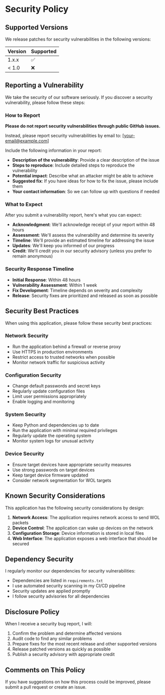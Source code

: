 # Security Policy

## Supported Versions

We release patches for security vulnerabilities in the following versions:

| Version | Supported          |
| ------- | ------------------ |
| 1.x.x   | :white_check_mark: |
| < 1.0   | :x:                |

## Reporting a Vulnerability

We take the security of our software seriously. If you discover a security vulnerability, please follow these steps:

### How to Report

**Please do not report security vulnerabilities through public GitHub issues.**

Instead, please report security vulnerabilities by email to: [your-email@example.com]

Include the following information in your report:

- **Description of the vulnerability**: Provide a clear description of the issue
- **Steps to reproduce**: Include detailed steps to reproduce the vulnerability
- **Potential impact**: Describe what an attacker might be able to achieve
- **Suggested fix**: If you have ideas for how to fix the issue, please include them
- **Your contact information**: So we can follow up with questions if needed

### What to Expect

After you submit a vulnerability report, here's what you can expect:

- **Acknowledgment**: We'll acknowledge receipt of your report within 48 hours
- **Assessment**: We'll assess the vulnerability and determine its severity
- **Timeline**: We'll provide an estimated timeline for addressing the issue
- **Updates**: We'll keep you informed of our progress
- **Credit**: We'll credit you in our security advisory (unless you prefer to remain anonymous)

### Security Response Timeline

- **Initial Response**: Within 48 hours
- **Vulnerability Assessment**: Within 1 week
- **Fix Development**: Timeline depends on severity and complexity
- **Release**: Security fixes are prioritized and released as soon as possible

## Security Best Practices

When using this application, please follow these security best practices:

### Network Security
- Run the application behind a firewall or reverse proxy
- Use HTTPS in production environments
- Restrict access to trusted networks when possible
- Monitor network traffic for suspicious activity

### Configuration Security
- Change default passwords and secret keys
- Regularly update configuration files
- Limit user permissions appropriately
- Enable logging and monitoring

### System Security
- Keep Python and dependencies up to date
- Run the application with minimal required privileges
- Regularly update the operating system
- Monitor system logs for unusual activity

### Device Security
- Ensure target devices have appropriate security measures
- Use strong passwords on target devices
- Keep target device firmware updated
- Consider network segmentation for WOL targets

## Known Security Considerations

This application has the following security considerations by design:

1. **Network Access**: The application requires network access to send WOL packets
2. **Device Control**: The application can wake up devices on the network
3. **Configuration Storage**: Device information is stored in local files
4. **Web Interface**: The application exposes a web interface that should be secured

## Dependency Security

I regularly monitor our dependencies for security vulnerabilities:

- Dependencies are listed in `requirements.txt`
- I use automated security scanning in my CI/CD pipeline
- Security updates are applied promptly
- I follow security advisories for all dependencies

## Disclosure Policy

When I receive a security bug report, I will:

1. Confirm the problem and determine affected versions
2. Audit code to find any similar problems
3. Prepare fixes for the most recent release and other supported versions
4. Release patched versions as quickly as possible
5. Publish a security advisory with appropriate credit

## Comments on This Policy

If you have suggestions on how this process could be improved, please submit a pull request or create an issue.
